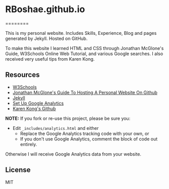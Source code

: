 # RBoshae.github.io
========

This is my personal website. Includes Skills, Experience, Blog and pages generated by Jekyll. Hosted on GitHub.

To make this website I learned HTML and CSS through Jonathan McGlone's Guide, W3Schools Online Web Tutorial, and various Google searches. I also received very useful tips from Karen Kong.

## Resources
  - [W3Schools](https://www.w3schools.com/)
  - [Jonathan McGlone's Guide To Hosting A Personal Website On Github](http://jmcglone.com/guides/github-pages/)
  - [Jekyll](https://jekyllrb.com/)
  - [Set Up Google Analytics](https://support.google.com/analytics/answer/1042508)
  - [Karen Kong's Github](https://github.com/kkong006)

**NOTE:** If you fork or re-use this project, please be sure you:

* Edit `_includes/analytics.html` and either
  * Replace the Google Analytics tracking code with your own, or
  * If you don't use Google Analytics, comment the block of code out entirely.

Otherwise I will receive Google Analytics data from your website.

License
----

MIT


   [git-repo-url]: <https://github.com/RBoshae/RBoshae.github.io>
   [rick boshae]: <https://github.com/rbosahe>
   
